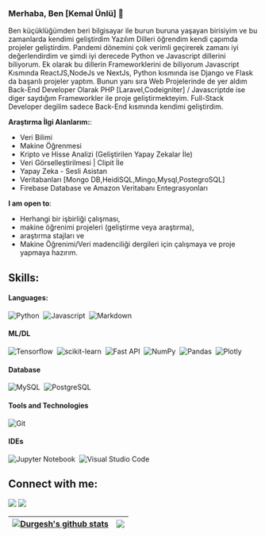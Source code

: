 ### Merhaba, Ben [Kemal Ünlü] 👋

Ben küçüklüğümden beri bilgisayar ile burun buruna yaşayan birisiyim ve bu zamanlarda kendimi geliştirdim Yazılım Dilleri öğrendim kendi çapımda projeler geliştirdim.
Pandemi dönemini çok verimli geçirerek zamanı iyi değerlendirdim ve şimdi iyi derecede Python ve Javascript dillerini biliyorum.
Ek olarak bu dillerin Frameworklerini de biliyorum Javascript Kısmında ReactJS,NodeJs ve NextJs, Python kısmında ise Django ve Flask da başarılı projeler yaptım.
Bunun yanı sıra Web Projelerinde de yer aldım  Back-End Developer Olarak PHP [Laravel,Codeigniter] / Javascriptde ise diger saydığım Frameworkler ile proje geliştirmekteyim.
Full-Stack Developer degilim sadece Back-End kısmında kendimi geliştirdim.

**Araştırma İlgi Alanlarım:**:
- Veri Bilimi
- Makine Öğrenmesi
- Kripto ve Hisse Analizi (Geliştirilen Yapay Zekalar İle)
- Veri Görselleştirilmesi | Clipit İle
- Yapay Zeka - Sesli Asistan
- Veritabanları [Mongo DB,HeidiSQL,Mingo,Mysql,PostegroSQL]
- Firebase Database ve Amazon Veritabanı Entegrasyonları

 **I am open to**:

- Herhangi bir işbirliği çalışması,
- makine öğrenimi projeleri (geliştirme veya araştırma),
- araştırma stajları ve
- Makine Öğrenimi/Veri madenciliği dergileri için çalışmaya ve proje yapmaya hazırım.

## Skills:

#### Languages:

![Python](https://img.shields.io/badge/Python-3776AB?style=for-the-badge&logo=python&logoColor=white)&nbsp;
![Javascript](https://img.shields.io/badge/Javascript-3776AB?style=for-the-badge&logo=javascript&logoColor=white)&nbsp;
![Markdown](https://img.shields.io/badge/markdown-%23000000.svg?style=for-the-badge&logo=markdown&logoColor=white)

#### ML/DL

![Tensorflow](https://img.shields.io/badge/TensorFlow-FF6F00?style=for-the-badge&logo=tensorflow&logoColor=white)&nbsp;
![scikit-learn](https://img.shields.io/badge/scikit--learn-%23F7931E.svg?style=for-the-badge&logo=scikit-learn&logoColor=white)&nbsp;
![Fast API](https://img.shields.io/badge/FastAPI-005571?style=for-the-badge&logo=fastapi)&nbsp;
![NumPy](https://img.shields.io/badge/numpy-%23013243.svg?style=for-the-badge&logo=numpy&logoColor=white)&nbsp;
![Pandas](https://img.shields.io/badge/pandas-%23150458.svg?style=for-the-badge&logo=pandas&logoColor=white)&nbsp;
![Plotly](https://img.shields.io/badge/Plotly-%233F4F75.svg?style=for-the-badge&logo=plotly&logoColor=white)

#### Database

![MySQL](https://img.shields.io/badge/MySQL-00000F?style=for-the-badge&logo=mysql&logoColor=white)&nbsp;
![PostgreSQL](https://img.shields.io/badge/PostgreSQL-316192?style=for-the-badge&logo=postgresql&logoColor=white)&nbsp;

#### Tools and Technologies

![Git](https://img.shields.io/badge/GIT-E44C30?style=for-the-badge&logo=git&logoColor=white)&nbsp;
<!-- ![AWS](https://img.shields.io/badge/Amazon_AWS-232F3E?style=flat&logo=amazon-aws&logoColor=white)&nbsp;
![Google Cloud](https://img.shields.io/badge/Google_Cloud-4285F4?style=flat&logo=google-cloud&logoColor=white)&nbsp; -->

#### IDEs

![Jupyter Notebook](https://img.shields.io/badge/jupyter-%23FA0F00.svg?style=for-the-badge&logo=jupyter&logoColor=white)&nbsp;
![Visual Studio Code](https://img.shields.io/badge/Visual%20Studio%20Code-0078d7.svg?style=for-the-badge&logo=visual-studio-code&logoColor=white)&nbsp;

## Connect with me:

<p align = "center">

[<img src="https://img.shields.io/badge/twitter-%231DA1F2.svg?&style=for-the-badge&logo=twitter&logoColor=white&color=black" />](https://twitter.com/@Developer2Space) 
[<img src="https://img.shields.io/badge/instagram-%2312100E.svg?&style=for-the-badge&logo=instagram&logoColor=white&color=black" />](https://instagram.com/kemlvm)
</p>

| <a href="https://github.com/kemlvm/github-readme-stats"><img align="center" src="https://github-readme-stats.vercel.app/api?username=kemlvm&show_icons=true&include_all_commits=true&theme=buefy&hide_border=true" alt="Durgesh's github stats" /></a> | <a href="https://github.com/kemlvm/github-readme-stats"><img align="center" src="https://github-readme-stats.vercel.app/api/top-langs/?username=kemlvm&layout=compact&theme=buefy&hide_border=true" /></a> |
| ------------- | ------------- |

<!-- 
----
[<img src="https://github-profile-trophy.vercel.app/?username=durgeshsamariya&row=2&column=3" />]
[<img src="https://github-readme-stats.vercel.app/api?username=durgeshsamariya&theme=algolia&count_private=true&include_all_commits=true&show_icons=true" />]
[![GitHub Streak](https://github-readme-streak-stats.herokuapp.com/?user=durgeshsamariya&theme=dark)]
[![kemlvm's Top Langs](https://github-readme-stats.vercel.app/api/top-langs/?username=themlphdstudent&theme=algolia&hide=Jupyter&layout=compact&show_icons=true)]
 -->
